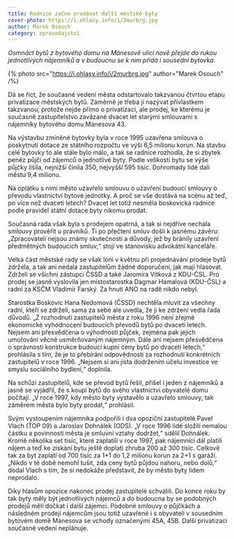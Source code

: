 ```yaml
---
title: Radnice začne prodávat další městské byty
cover-photo: https://i.ohlasy.info/i/2murbrg.jpg
author: Marek Osouch
category: zpravodajství
---
```


*Osmnáct bytů z bytového domu na Mánesově ulici nově přejde do rukou jednotlivých nájemníků a v budoucnu se k nim přidá i sousední bytovka.*

{% photo src="https://i.ohlasy.info/i/2murbrg.jpg" author="Marek Osouch" /%}

Dá se říct, že současné vedení města odstartovalo takzvanou čtvrtou etapu privatizace městských bytů. Záměrně je třeba ji nazývat přívlastkem takzvanou, protože nejde přímo o privatizaci, ale prodej, ke kterému je současné zastupitelstvo zavázané dvacet let starými smlouvami s nájemníky bytového domu Mánesova 43.

Na výstavbu zmíněné bytovky byla v roce 1995 uzavřena smlouva o poskytnutí dotace ze státního rozpočtu ve výši 6,5 milionu korun. Na stavbu celé bytovky to ale stále bylo málo, a tak se radnice rozhodla, že si zbytek peněz půjčí od zájemců o jednotlivé byty. Podle velikosti bytu se výše půjčky lišila, nejnižší činila 350, nejvyšší 595 tisíc. Dohromady lidé dali městu 9,4 milionu.

Na oplátku s nimi město uzavřelo smlouvu o uzavření budoucí smlouvy o převodu vlastnictví bytové jednotky. A proč se vše dostává na scénu až teď, po více než dvaceti letech? Dvacet let totiž nesměla boskovická radnice podle pravidel státní dotace byty nikomu prodat.

Současná rada však byla s prodejem opatrná, a tak si nejdříve nechala smlouvy prověřit u právníků. Ti po přečtení smluv došli k jasnému závěru: „Zpracovateli nejsou známy skutečnosti a důvody, jež by bránily uzavření předmětných budoucích smluv,“ stojí ve stanovisku advokátní kanceláře.

Velká část městské rady se však loni v květnu při projednávání prodeje bytů zdržela, a tak ani nedala zastupitelům žádné doporučení, jak mají hlasovat. Zdrželi se všichni zástupci ČSSD a také Jaromíra Vítková z KDU-ČSL. Pro prodej se jasně vyslovila jen místostarostka Dagmar Hamalová (KDU-ČSL) a radní za KSČM Vladimír Farský. Za hnutí ANO na radě nikdo nebyl.

Starostka Boskovic Hana Nedomová (ČSSD) nechtěla mluvit za všechny radní, kteří se zdrželi, sama za sebe ale uvedla, že ji ke zdržení vedla řada důvodů. „Z rozhodnutí zastupitelů města z roku 1996 není zřejmé ekonomické vyhodnocení budoucích převodů bytů po dvaceti letech. Nejsem ani přesvědčena o výhodnosti půjček, zejména pak jejich umořování věcně usměrňovaným nájemným. Dále ani nejsem přesvědčena o správnosti konstrukce budoucí kupní ceny bytů po dvaceti letech,“ prohlásila s tím, že je to přebírání odpovědnosti za rozhodnutí konkrétních zastupitelů v roce 1996. „Nejsem si ani jista dodržením účelu investice ve smyslu sociálního bydlení,“ doplnila.

Na schůzi zastupitelů, kde se převod bytů řešil, přišel i jeden z nájemníků a jasně se vyjádřil, že s koupí bytů do svého vlastnictví obyvatelé domu počítají. „V roce 1997, kdy město byty vystavělo a uzavřelo smlouvy, tak záměrem města bylo byty prodat,“ prohlásil.

Svým vystoupením nájemníka podpořili i dva opoziční zastupitelé Pavel Vlach (TOP 09) a Jaroslav Dohnálek (ODS). „V roce 1996 lidé složili nemalou částku a povinností města je smluvní vztahy dodržet,“ sdělil Dohnálek. Kromě několika set tisíc, které zaplatili v roce 1997, pak nájemníci dál platili nájem a teď ke získání bytu ještě doplatí zhruba 200 až 300 tisíc. Celkově tak za byt zaplatí od 700 tisíc za 1+1 do 1,2 milionu korun za 2+1 s garáží.  „Nikdo v té době nemohl tušit, zda ceny bytů půjdou nahoru, nebo dolů,“ dodal Vlach s tím, že si nedokáže představit, že by město byty lidem neprodalo.

Díky hlasům opozice nakonec prodej zastupitelé schválili. Do konce roku by tak byty měly být jednotlivých nájemců a do budoucna by se podobných prodejů měli dočkat i další zájemci. Podobné smlouvy o půjčkách a následném prodeji nájemcům jsou totiž uzavřené i s obyvateli v sousedním bytovém domě Mánesova se vchody označenými 45A, 45B. Další privatizaci současné vedení neplánuje.
